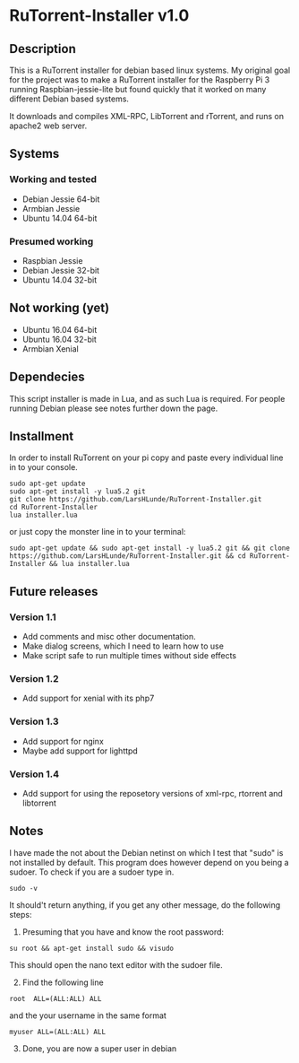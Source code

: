 # RuTorrent-Installer v1.0

## Description
This is a RuTorrent installer for debian based linux systems.
My original goal for the project was to make a RuTorrent installer
for the Raspberry Pi 3 running Raspbian-jessie-lite but found quickly
that it worked on many different Debian based systems.

It downloads and compiles XML-RPC, LibTorrent and rTorrent,
and runs on apache2 web server.

## Systems
### Working and tested
* Debian Jessie 64-bit
* Armbian Jessie
* Ubuntu 14.04 64-bit

### Presumed working
* Raspbian Jessie
* Debian Jessie 32-bit
* Ubuntu 14.04 32-bit

## Not working (yet)
* Ubuntu 16.04 64-bit
* Ubuntu 16.04 32-bit
* Armbian Xenial

## Dependecies
This script installer is made in Lua,
and as such Lua is required.
For people running Debian please see notes
further down the page.

## Installment
In order to install RuTorrent on your pi
copy and paste every individual line in
to your console.
```
sudo apt-get update
sudo apt-get install -y lua5.2 git
git clone https://github.com/LarsHLunde/RuTorrent-Installer.git
cd RuTorrent-Installer
lua installer.lua
```

or just copy the monster line in to your terminal:
```
sudo apt-get update && sudo apt-get install -y lua5.2 git && git clone https://github.com/LarsHLunde/RuTorrent-Installer.git && cd RuTorrent-Installer && lua installer.lua
```

## Future releases
### Version 1.1
* Add comments and misc other documentation.
* Make dialog screens, which I need to learn how to use
* Make script safe to run multiple times without side effects

### Version 1.2
* Add support for xenial with its php7

### Version 1.3
* Add support for nginx
* Maybe add support for lighttpd

### Version 1.4
* Add support for using the reposetory versions of xml-rpc, rtorrent and libtorrent

## Notes
I have made the not about the Debian netinst on which I test
that "sudo" is not installed by default. This program does however depend
on you being a sudoer. To check if you are a sudoer type in.

```
sudo -v
```

It should't return anything, if you get any other message, do the following steps:

1. Presuming that you have and know the root password:
```
su root && apt-get install sudo && visudo
```
This should open the nano text editor with the sudoer file.

2. Find the following line
```
root  ALL=(ALL:ALL) ALL
```

and the your username in the same format
```
myuser ALL=(ALL:ALL) ALL
```
3. Done, you are now a super user in debian
